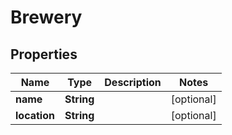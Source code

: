 

# Brewery


## Properties

Name | Type | Description | Notes
------------ | ------------- | ------------- | -------------
**name** | **String** |  |  [optional]
**location** | **String** |  |  [optional]



